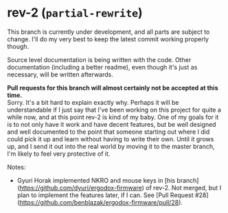 # rev-2 (`partial-rewrite`)

This branch is currently under development, and all parts are subject to
change.  I'll do my very best to keep the latest commit working properly
though.

Source level documentation is being written with the code.  Other documentation
(including a better readme), even though it's just as necessary, will be
written afterwards.

**Pull requests for this branch will almost certainly not be accepted at this
time.**  
Sorry.  It's a bit hard to explain exactly why.  Perhaps it will be
understandable if I just say that I've been working on this project for quite a
while now, and at this point rev-2 is kind of my baby.  One of my goals for it
is to not only have it work and have decent features, but be well designed and
well documented to the point that someone starting out where I did could pick
it up and learn without having to write their own.  Until it grows up, and I
send it out into the real world by moving it to the master branch, I'm likely
to feel very protective of it.

Notes:
* Gyuri Horak implemented NKRO and mouse keys in [his branch]
  (https://github.com/dyuri/ergodox-firmware) of rev-2.  Not merged, but I plan
  to implement the features later, if I can.  See [Pull Request #28]
  (https://github.com/benblazak/ergodox-firmware/pull/28).

